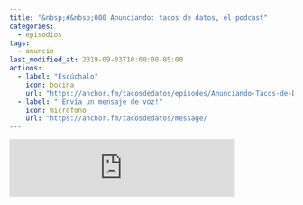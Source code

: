 ```yaml
---
title: "&nbsp;#&nbsp;000 Anunciando: tacos de datos, el podcast"
categories:
  - episodios
tags:
  - anuncio
last_modified_at: 2019-09-03T10:00:00-05:00
actions:
  - label: "Escúchalo"
    icon: bocina
    url: "https://anchor.fm/tacosdedatos/episodes/Anunciando-Tacos-de-Datos--el-podcast-e53gep/a-alpc7n"
  - label: "¡Envía un mensaje de voz!"
    icon: microfono
    url: "https://anchor.fm/tacosdedatos/message/
---
```


<iframe src="https://anchor.fm/tacosdedatos/embed/episodes/Anunciando-Tacos-de-Datos--el-podcast-e53gep/a-alpc7n" height="102px" width="400px" frameborder="0" scrolling="no"></iframe>
